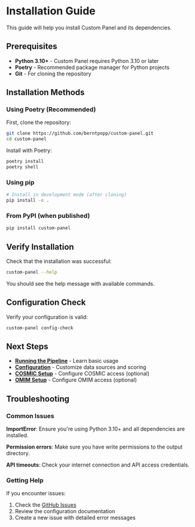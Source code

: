 # Installation Guide

This guide will help you install Custom Panel and its dependencies.

## Prerequisites

- **Python 3.10+** - Custom Panel requires Python 3.10 or later
- **Poetry** - Recommended package manager for Python projects
- **Git** - For cloning the repository

## Installation Methods

### Using Poetry (Recommended)

First, clone the repository:

```bash
git clone https://github.com/berntpopp/custom-panel.git
cd custom-panel
```

Install with Poetry:

```bash
poetry install
poetry shell
```

### Using pip

```bash
# Install in development mode (after cloning)
pip install -e .
```

### From PyPI (when published)

```bash
pip install custom-panel
```

## Verify Installation

Check that the installation was successful:

```bash
custom-panel --help
```

You should see the help message with available commands.

## Configuration Check

Verify your configuration is valid:

```bash
custom-panel config-check
```

## Next Steps

- **[Running the Pipeline](./running_pipeline.md)** - Learn basic usage
- **[Configuration](./configuration.md)** - Customize data sources and scoring
- **[COSMIC Setup](./cosmic_setup.md)** - Configure COSMIC access (optional)
- **[OMIM Setup](./omim_setup.md)** - Configure OMIM access (optional)

## Troubleshooting

### Common Issues

**ImportError**: Ensure you're using Python 3.10+ and all dependencies are installed.

**Permission errors**: Make sure you have write permissions to the output directory.

**API timeouts**: Check your internet connection and API access credentials.

### Getting Help

If you encounter issues:

1. Check the [GitHub Issues](https://github.com/berntpopp/custom-panel/issues)
2. Review the configuration documentation
3. Create a new issue with detailed error messages